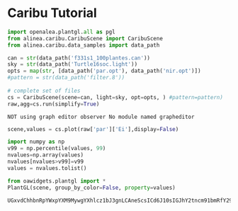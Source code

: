 # Caribu Tutorial


```python
import openalea.plantgl.all as pgl
from alinea.caribu.CaribuScene import CaribuScene
from alinea.caribu.data_samples import data_path

can = str(data_path('f331s1_100plantes.can'))
sky = str(data_path('Turtle16soc.light'))
opts = map(str, [data_path('par.opt'), data_path('nir.opt')])
#pattern = str(data_path('filter.8'))
    
# complete set of files
cs = CaribuScene(scene=can, light=sky, opt=opts, ) #pattern=pattern)
raw,agg=cs.run(simplify=True)
```

    NOT using graph editor observer No module named grapheditor
    


```python
scene,values = cs.plot(raw['par']['Ei'],display=False)
```


```python
import numpy as np
v99 = np.percentile(values, 99)
nvalues=np.array(values)
nvalues[nvalues>v99]=v99
values = nvalues.tolist()
```


```python
from oawidgets.plantgl import *
PlantGL(scene, group_by_color=False, property=values)
```


    UGxvdChhbnRpYWxpYXM9MywgYXhlcz1bJ3gnLCAneScsICd6J10sIGJhY2tncm91bmRfY29sb3I9MTY3NzcyMTUsIGNhbWVyYT1bNC41LCA0LjUsIDQuNSwgMC4wLCAwLjAsIDAuMCwgMS4wLCDigKY=
    

